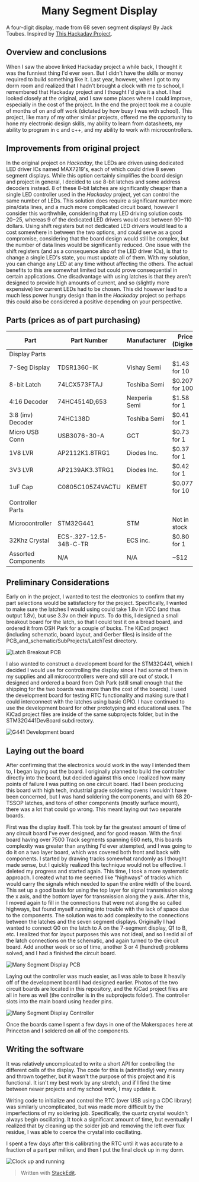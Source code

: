 # <center>Many Segment Display</center>
A four-digit display, made from 68 seven segment displays! By Jack Toubes. Inspired by [This Hackaday Project](https://hackaday.io/project/169632-7-segment-display-array-clock).

## Overview and conclusions
When I saw the above linked Hackaday project a while back, I thought it was the funniest thing I'd ever seen. But I didn't have the skills or money required to build something like it. Last year, however, when I got to my dorm room and realized that I hadn't brought a clock with me to school, I remembered that Hackaday project and I thought I'd give it a shot. I had looked closely at the original, and I saw some places where I could improve, especially in the cost of the project. In the end the project took me a couple of months of on and off work (dictated by how busy I was with school). This project, like many of my other similar projects, offered me the opportunity to hone my electronic design skills, my ability to learn from datasheets, my ability to program in c and c++, and my ability to work with microcontrollers.

## Improvements from original project
In the original project on *Hackaday*, the LEDs are driven using dedicated LED driver ICs named MAX7219's, each of which could drive 8 seven segment displays. While this option certainly simplifies the board design and project in general, I decided to use 8-bit latches and some address decoders instead. 8 of these 8-bit latches are significantly cheaper than a single LED controller used in the *Hackaday* project, yet can control the same number of LEDs. This solution does require a significant number more pins/data lines, and a much more complicated circuit board, however I consider this worthwhile, considering that my LED driving solution costs $20-$25, whereas 9 of the dedicated LED drivers would cost between $90-$110 dollars. Using shift registers but not dedicated LED drivers would lead to a cost somewhere in between the two options, and could serve as a good compromise, considering that the board design would still be complex, but the number of data lines would be significantly reduced. One issue with the shift registers (and as a consequence also of the LED driver ICs), is that to change a single LED's state, you must update all of them. With my solution, you can change any LED at any time without affecting the others. The actual benefits to this are somewhat limited but could prove consequential in certain applications. One disadvantage with using latches is that they aren't designed to provide high amounts of current, and so (slightly more expensive) low current LEDs had to be chosen. This did however lead to a much less power hungry design than in the *Hackaday* project so perhaps this could also be considered a positive depending on your perspective.

## Parts (prices as of part purchasing)

| Part | Part Number | Manufacturer | Price (Digikey) |  link | Price (Mouser) | link | Quantity |
|--|--|--|--|--|--|--|--|
|Display Parts
| 7-Seg Display | TDSR1360-IK | Vishay Semi | $1.43 for 10 | [Digikey](https://www.digikey.com/en/products/detail/vishay-semiconductor-opto-division/TDSR1360-IK/4074625?s=N4IgTCBcDaIOwA4C0AVAIgZQEoEYDMAbAAxICSA0iALoC%2bQA)| $1.29 for 10 | [Mouser](https://www.mouser.com/ProductDetail/Vishay-Semiconductors/TDSR1360-IK?qs=5csRq1wdUj5b9hoSL0MeOw%3D%3D) | 68+
| 8-bit Latch | 74LCX573FTAJ | Toshiba Semi | $0.207 for 100 | [Digikey](https://www.digikey.com/en/products/detail/toshiba-semiconductor-and-storage/74LCX573FT-AJ/7394038?s=N4IgTCBcDaIOwBYAyBhAGgVjgZgGIBUAKAQQCkBKEAXQF8g)| $0.209 for 100 | [Mouser](https://www.mouser.com/ProductDetail/Toshiba/74LCX573FTAJ?qs=HXFqYaX1Q2ziMe06wbpr9A%3D%3D) | 68+
| 4:16 Decoder | 74HC4514D,653 | Nexperia Semi | $1.58 for 1 | [Digikey](https://www.digikey.com/en/products/detail/nexperia-usa-inc/74HC4514D-653/1230450)| $1.58 for 1 | [Mouser](https://www.mouser.com/ProductDetail/Nexperia/74HC4514D653?qs=P62ublwmbi%252Bpl7vJN0RpAQ%3D%3D) | 5+
| 3:8 (inv) Decoder | 74HC138D | Toshiba Semi | $0.41 for 1 | [Digikey](https://www.digikey.com/en/products/detail/toshiba-semiconductor-and-storage/74HC138D/5879983)| $0.41 for 1 | [Mouser](https://www.mouser.com/ProductDetail/Toshiba/74HC138DBJ?qs=sGAEpiMZZMsyYdr3R27aVzR9lUdn91FlizOQe6UfcVY%3D) | 1+
| Micro USB Conn | USB3076-30-A | GCT | $0.73 for 1 | [Digikey](https://www.digikey.com/en/products/detail/gct/USB3076-30-A/9859635)| $0.70 for 1 | [Mouser](https://www.mouser.com/ProductDetail/GCT/USB3076-30-A?qs=sGAEpiMZZMv0NwlthflBi%2FFq8vjDHSW5SIbIh%2F36DKc%3D) | 1+
| 1V8 LVR | AP2112K1.8TRG1 | Diodes Inc. | $0.37 for 1 | [Digikey](https://www.digikey.com/en/products/detail/diodes-incorporated/AP2112K-1-8TRG1/4470745)| $0.37 for 1 | [Mouser](https://www.mouser.com/ProductDetail/Diodes-Incorporated/AP2112K-18TRG1?qs=x6A8l6qLYDBx1xhw8AX2cw%3D%3D) | 4+
| 3V3 LVR | AP2139AK3.3TRG1 | Diodes Inc. | $0.42 for 1 | [Digikey](https://www.digikey.com/en/products/detail/diodes-incorporated/AP2139AK-3-3TRG1/4470806)| $0.42 for 1 | [Mouser](https://www.mouser.com/ProductDetail/Diodes-Incorporated/AP2139AK-33TRG1?qs=x6A8l6qLYDAPOgDKaB%252BUdg%3D%3D) | 1+
| 1uF Cap | C0805C105Z4VACTU | KEMET | $0.077 for 10 | [Digikey](https://www.digikey.com/en/products/detail/kemet/C0805C105Z4VAC7800/2211782)| $0.046 for 10 | [Mouser](https://www.mouser.com/ProductDetail/KEMET/C0805C105Z4VACTU?qs=XSafd0xJmRINotKjOdb5hw%3D%3D) | 10+
| |
| Controller Parts |
|Microcontroller | STM32G441 | STM | Not in stock | [Digikey](https://www.digikey.com/en/products/detail/stmicroelectronics/STM32G441CBT6/10326710) | Not in stock | [Mouser](https://www.mouser.com/ProductDetail/STMicroelectronics/STM32G441CBY6TR?qs=BJlw7L4Cy798X5l%252BURHnLA%3D%3D) | 1+
|32Khz Crystal | ECS-.327-12.5-34B-C-TR | ECS inc. | $0.80 for 1 | [Digikey](https://www.digikey.com/en/products/detail/ecs-inc/ECS-327-12-5-34B-C-TR/3927328) | $0.80 for 1 | [Mouser](https://www.mouser.com/ProductDetail/ECS/ECS-.327-12.5-34B-C-TR?qs=wo4x%252BUeoG8VWo%2FRy18ZjoQ%3D%3D) | 1+
|Assorted Components | N/A | N/A | ~$12 | | ~$12 | |


## Preliminary Considerations

Early on in the project, I wanted to test the electronics to confirm that my part selections would be satisfactory for the project. Specifically, I wanted to make sure the latches I would using could take 1.8v in VCC (and thus output 1.8v), but use 3.3v on their inputs. To do this, I designed a small breakout board for the latch, so that I could test it on a bread board, and ordered it from OSH Park for a couple of bucks. The KiCad project (including schematic, board layout, and Gerber files) is inside of the PCB_and_schematic/SubProjects/LatchTest directory.

![Latch Breakout PCB](LatchBreakoutPCBImage.png)

I also wanted to construct a development board for the STM32G441, which I decided I would use for controlling the display since I had some of them in my supplies and all microcontrollers were and still are out of stock. I designed and ordered a board from Osh Park (still small enough that the shipping for the two boards was more than the cost of the boards). I used the development board for testing RTC functionality and making sure that I could interconnect with the latches using basic GPIO. I have continued to use the development board for other prototyping and educational uses. The KiCad project files are inside of the same subprojects folder, but in the STM32G441DevBoard subdirectory.

![G441 Development board](G441DevBoardPCBImage.png)

## Laying out the board
After confirming that the electronics would work in the way I intended them to, I began laying out the board. I originally planned to build the controller directly into the board, but decided against this once I realized how many points of failure I was putting on one circuit board. Had I been producing this board with high tech, industrial grade soldering ovens I wouldn't have been concerned, but I was hand soldering the components, and with 68 20-TSSOP latches, and tons of other components (mostly surface mount), there was a lot that could go wrong. This meant laying out two separate boards.

First was the display itself. This took by far the greatest amount of time of any circuit board I've ever designed, and for good reason. With the final board having over 7500 Track segments spanning 660 nets, this boards complexity was greater than anything I'd ever attempted, and I was going to do it on a two layer board, which was covered both front and back with components. I started by drawing tracks somewhat randomly as I thought made sense, but I quickly realized this technique would not be effective. I deleted my progress and started again. This time, I took a more systematic approach. I created what to me seemed like "highways" of tracks which would carry the signals which needed to span the entire width of the board. This set up a good basis for using the top layer for signal transmission along the x axis, and the bottom layer for transmission along the y axis. After this, I moved again to fill in the connections that were not along the so called highways, but found myself running into trouble with the lack of space due to the components. The solution was to add complexity to the connections between the latches and the seven segment displays. Originally I had wanted to connect Q0 on the latch to A on the 7-segment display, Q1 to B, etc. I realized that for layout purposes this was not ideal, and so I redid all of the latch connections on the schematic, and again turned to the circuit board. Add another week or so of time, another 3 or 4 (hundred) problems solved, and I had a finished the circuit board.

![Many Segment Display PCB](PCBImage.png)

Laying out the controller was much easier, as I was able to base it heavily off of the development board I had designed earlier. Photos of the two circuit boards are located in this repository, and the KiCad project files are all in here as well (the controller is in the subprojects folder). The controller slots into the main board using header pins.

![Many Segment Display Controller](ManySegmentDisplayController.png)

Once the boards came I spent a few days in one of the Makerspaces here at Princeton and I soldered on all of the components.

## Writing the software

It was relatively uncomplicated to write a short API for controlling the different cells of the display. The code for this is (admittedly) very messy and thrown together, but it wasn't the purpose of this project and it is functional. It isn't my best work by any stretch, and if I find the time between newer projects and my school work, I may update it.

Writing code to initialize and control the RTC (over USB using a CDC library) was similarly uncomplicated, but was made more difficult by the imperfections of my soldering job. Specifically, the quartz crystal wouldn't always begin oscillating. It took a significant amount of time, but eventually I realized that by cleaning up the solder job and removing the left over flux residue, I was able to coerce the crystal into oscillating.

I spent a few days after this calibrating the RTC until it was accurate to a fraction of a part per million, and then I put the final clock up in my dorm. 

![Clock up and running](Clock-In-Daytime.jpeg)

> Written with [StackEdit](https://stackedit.io/).
